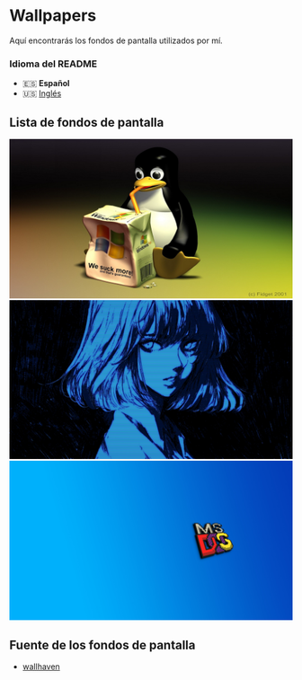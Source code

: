 # Wallpapers
Aquí encontrarás los fondos de pantalla utilizados por mí.

### Idioma del README
- 🇪🇸 **Español**
- 🇺🇸 [Inglés](./README-en.md)

## Lista de fondos de pantalla
![Fondo de pantalla 1](./wallpapers/1.png)
![Fondo de pantalla 2](./wallpapers/2.png)
![Fondo de pantalla 3](./wallpapers/3.png)

## Fuente de los fondos de pantalla
* [wallhaven](https://wallhaven.cc)
